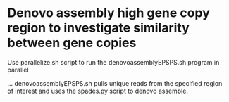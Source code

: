 # Denovo assembly high gene copy region to investigate similarity between gene copies

Use parallelize.sh script to run the denovoassemblyEPSPS.sh program in parallel

... denovoassemblyEPSPS.sh pulls unique reads from the specified region of interest and uses the spades.py script to denovo assemble.

